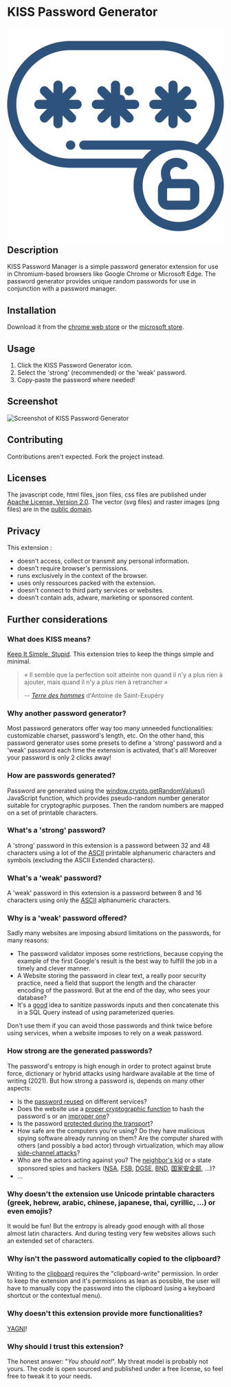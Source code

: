 # KISS Password Generator

<img src="https://raw.githubusercontent.com/CedricJaeger/KissPwdGen/e57459f34e09342c1e6b543f251a33c9c40cfda9/pwdgen_logo.svg" style="float: right; width=120px;" alt="KISS Password Generator Logo">

## Description
KISS Password Manager is a simple password generator extension for use in Chromium-based browsers like Google Chrome or Microsoft Edge. The password generator provides unique random passwords
for use in conjunction with a password manager.

## Installation
Download it from the [chrome web store](https://chrome.google.com/webstore/category/extensions) or the [microsoft store](https://www.microsoft.com/en-us/store/collections/edgeextensions/pc).

## Usage
1. Click the KISS Password Generator icon.
1. Select the 'strong' (recommended) or the 'weak' password.
1. Copy-paste the password where needed!

## Screenshot
![Screenshot of KISS Password Generator](https://ai.github.io/pwdgen/pwdgen_screenshot.png "Screenshot")

## Contributing
Contributions aren't expected. Fork the project instead.

## Licenses
The javascript code, html files, json files, css files are published under [Apache License, Version 2.0](http://www.apache.org/licenses/LICENSE-2.0).
The vector (svg files) and raster images (png files) are in the [public domain](https://creativecommons.org/publicdomain/zero/1.0/).

## Privacy
This extension :
* doesn't access, collect or transmit any personal information.
* doesn't require browser's permissions.
* runs exclusively in the context of the browser. 
* uses only ressources packed with the extension.
* doesn't connect to third party services or websites.
* doesn't contain ads, adware, marketing or sponsored content.

## Further considerations
### What does KISS means?
[Keep It Simple, Stupid](https://en.wikipedia.org/wiki/KISS_principle). This extension tries to keep the things simple and minimal.

>  « Il semble que la perfection soit atteinte non quand il n'y a plus rien à ajouter, mais quand il n'y a plus rien à retrancher »
>
> -- <cite><a href="https://fr.wikipedia.org/wiki/Terre_des_hommes">Terre des hommes</a></cite> d'Antoine de Saint-Exupéry

### Why another password generator?
Most password generators offer way too many unneeded functionalities: customizable charset, password's length, etc. On the other hand, this password generator uses some presets to define a 'strong' password and a 'weak' password each time the extension is activated, that's all! Moreover your password is only 2 clicks away!

### How are passwords generated?
Password are generated using the [window.crypto.getRandomValues()](https://developer.mozilla.org/en-US/docs/Web/API/Crypto/getRandomValues) JavaScript function, which provides pseudo-random number generator suitable for cryptographic purposes.
Then the random numbers are mapped on a set of printable characters.

### What's a 'strong' password?
A 'strong' password in this extension is a password between 32 and 48 characters using a lot of the [ASCII](https://en.wikipedia.org/wiki/ASCII) printable alphanumeric characters and symbols (excluding the ASCII Extended characters).

### What's a 'weak' password?
A 'weak' password in this extension is a password between 8 and 16 characters using only the [ASCII](https://en.wikipedia.org/wiki/ASCII) alphanumeric characters.

### Why is a 'weak' password offered?
Sadly many websites are imposing absurd limitations on the passwords, for many reasons:
* The password validator imposes some restrictions, because copying the example of the first Google's result is the best way to fulfill the job in a timely and clever manner.
* A Website storing the password in clear text, a really poor security practice, need a field that support the length and the character encoding of the password. But at the end of the day, who sees your database?
* It's a [good](https://owasp.org/www-community/attacks/SQL_Injection) idea to sanitize passwords inputs and then concatenate this in a SQL Query instead of using parameterized queries.

Don't use them if you can avoid those passwords and think twice before using services, when a website imposes to rely on a weak password.

### How strong are the generated passwords?
The password's entropy is high enough in order to protect against brute force, dictionary or hybrid attacks using hardware available at the time of writing (2021). But how strong a password is, depends on many other aspects:
* Is the [password reused](https://www.google.com/search?q=password+reuse) on different services?
* Does the website use a [proper cryptographic function](https://en.wikipedia.org/wiki/PBKDF2) to hash the password`s or an [improper one](https://en.wikipedia.org/wiki/MD5)?
* Is the password [protected during the transport](https://en.wikipedia.org/wiki/Transport_Layer_Security)?
* How safe are the computers you're using? Do they have malicious spying software already running on them? Are the computer shared with others (and possibly a bad actor) through virtualization, which may allow [side-channel attacks](https://en.wikipedia.org/wiki/Side-channel_attack)?
* Who are the actors acting against you? The [neighbor's kid](https://en.wikipedia.org/wiki/Script_kiddie) or a state sponsored spies and hackers ([NSA](https://www.nsa.gov/), [FSB](http://fsb.ru/), [DGSE](https://www.defense.gouv.fr/dgse), [BND](https://www.bnd.bund.de/), [国家安全部](https://www.12339.gov.cn/), ...)?
* ...

### Why doesn't the extension use Unicode printable characters (greek, hebrew, arabic, chinese, japanese, thai, cyrillic, ...) or even emojis?
It would be fun! But the entropy is already good enough with all those almost latin characters. And during testing very few websites allows such an extended set of characters.

### Why isn't the password automatically copied to the clipboard?
Writing to the [clipboard](https://developer.mozilla.org/en-US/docs/Web/API/Clipboard_API) requires the "clipboard-write" permission. In order to keep the extension and it's permissions as lean as possible, the user will have to manually copy the password into the clipboard (using a keyboard shortcut or the contextual menu).

### Why doesn't this extension provide more functionalities?
[YAGNI](https://en.wikipedia.org/wiki/You_aren%27t_gonna_need_it)!

### Why should I trust this extension? 
The honest answer: "*You should not!*". My threat model is probably not yours. The code is open sourced and published under a free license, so feel free to tweak it to your needs.
